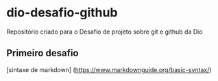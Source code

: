 # dio-desafio-github
Repositório criado para o Desafio de projeto sobre git e github da Dio  

## Primeiro desafio
[sintaxe de markdown] (https://www.markdownguide.org/basic-syntax/)
